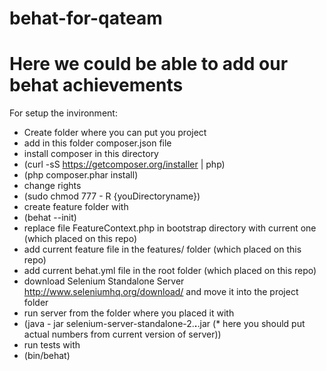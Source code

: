 # behat-for-qateam
# Here we could be able to add our behat achievements

For setup the invironment:
* Create folder where you can put you project
* add in this folder composer.json file
* install composer in this directory
* (curl -sS https://getcomposer.org/installer | php)
* (php composer.phar install)
* change rights
* (sudo chmod 777 - R {youDirectoryname})
* create feature folder with
* (behat --init)
* replace file FeatureContext.php in bootstrap directory with current one (which placed on this repo)
* add current feature file in the features/ folder (which placed on this repo)
* add current behat.yml file in the root folder (which placed on this repo)
* download Selenium Standalone Server http://www.seleniumhq.org/download/ and move it into the project folder
* run server from the folder where you placed it with
* (java - jar selenium-server-standalone-2.**.**.jar (* here you should put actual numbers from current version of server))
* run tests with
* (bin/behat)

